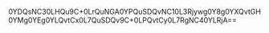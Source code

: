 0YDQsNC30LHQu9C+0LrQuNGA0YPQuSDQvNC10L3Rjywg0Y8g0YXQvtGH0YMg0YEg0YLQvtCx0L7QuSDQv9C+0LPQvtCy0L7RgNC40YLRjA==
